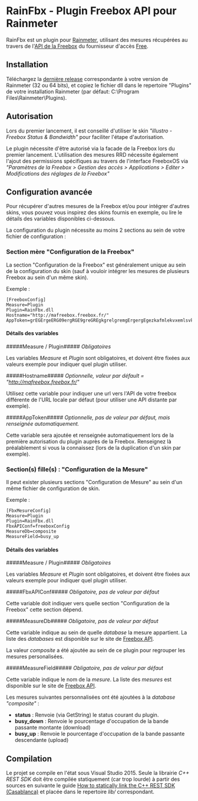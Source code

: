 # RainFbx - Plugin Freebox API pour Rainmeter

RainFbx est un plugin pour [Rainmeter](https://www.rainmeter.net/), utilisant des mesures récupérées au travers de l'[API de la Freebox](http://dev.freebox.fr/sdk/os/) du fournisseur d'accès [Free](http://www.free.fr).

## Installation

Téléchargez la [dernière release](https://github.com/Kitof/RainFbx/releases) correspondante à votre version de Rainmeter (32 ou 64 bits), et copiez le fichier dll dans le repertoire "Plugins\" de votre installation Rainmeter (par défaut: C:\Program Files\Rainmeter\Plugins).

## Autorisation

Lors du premier lancement, il est conseillé d'utiliser le skin _"illustro - Freebox Status & Bandwidth"_ pour faciliter l'étape d'autorisation.

Le plugin nécessite d'être autorisé via la facade de la Freebox lors du premier lancement.
L'utilisation des mesures RRD nécessite également l'ajout des permissions spécifiques au travers de l'interface FreeboxOS via _"Paramètres de la Freebox > Gestion des accès > Applications > Editer > Modifications des réglages de la Freebox"_

## Configuration avancée

Pour récupérer d'autres mesures de la Freebox et/ou pour intégrer d'autres skins, vous pouvez vous inspirez des skins fournis en exemple, ou lire le détails des variables disponibles ci-dessous.

La configuration du plugin nécessite au moins 2 sections au sein de votre fichier de configuration :

### Section mère "Configuration de la Freebox"

La section "Configuration de la Freebox" est généralement unique au sein de la configuration du skin (sauf à vouloir intégrer les mesures de plusieurs Freebox au sein d'un même skin).

Exemple :
```
[FreeboxConfig]
Measure=Plugin
Plugin=RainFbx.dll
Hostname="http://mafreebox.freebox.fr/"
AppToken=grEGErgeERG09ergRGE9greGREgkgrelgremgErgergEgezkafmlekvxemlsvkZl
```
#### Détails des variables ####

#####Measure / Plugin#####
_Obligatoires_

Les variables *Measure* et *Plugin* sont obligatoires, et doivent être fixées aux valeurs exemple pour indiquer quel plugin utiliser.

#####Hostname#####
_Optionnelle, valeur par défault = "http://mafreebox.freebox.fr/"_

Utilisez cette variable pour indiquer une url vers l'API de votre freebox différente de l'URL locale par défaut (pour utiliser une API distante par exemple).

#####AppToken#####
_Optionnelle, pas de valeur par défaut, mais renseignée automatiquement._

Cette variable sera ajoutée et renseignée automatiquement lors de la première autorisation du plugin auprès de la Freebox.
Renseignez là préalablement si vous la connaissez (lors de la duplication d'un skin par exemple).

### Section(s) fille(s) : "Configuration de la Mesure"

Il peut exister plusieurs sections "Configuration de Mesure" au sein d'un même fichier de configuration de skin.

Exemple :
```
[FbxMesureConfig]
Measure=Plugin
Plugin=RainFbx.dll
FbxAPIConf=freeboxConfig
MeasureDb=composite
MeasureField=busy_up
```
#### Détails des variables ####

#####Measure / Plugin#####
_Obligatoires_

Les variables *Measure* et *Plugin* sont obligatoires, et doivent être fixées aux valeurs exemple pour indiquer quel plugin utiliser.

#####FbxAPIConf#####
_Obligatoire, pas de valeur par défaut_

Cette variable doit indiquer vers quelle section "Configuration de la Freebox" cette section dépend.

#####MeasureDb#####
_Obligatoire, pas de valeur par défaut_

Cette variable indique au sein de quelle _database_ la mesure appartient. La liste des _databases_ est disponible sur le site de [Freebox API](http://dev.freebox.fr/sdk/os/rrd/).

La valeur _composite_ a été ajoutée au sein de ce plugin pour regrouper les mesures personalisées.

#####MeasureField#####
_Obligatoire, pas de valeur par défaut_

Cette variable indique le nom de la _mesure_. La liste des _mesures_ est disponible sur le site de [Freebox API](http://dev.freebox.fr/sdk/os/rrd/).

Les mesures suivantes personnalisées ont été ajoutées à la _database "composite"_ :
- **status** : Renvoie (via GetString) le status courant du plugin.
- **busy_down** : Renvoie le pourcentage d'occupation de la bande passante montante (download)
- **busy_up** : Renvoie le pourcentage d'occupation de la bande passante descendante (upload)

## Compilation ##

Le projet se compile en l'état sous Visual Studio 2015. Seule la librairie _C++ REST SDK_ doit être compilée statiquement (car trop lourde) à partir des sources en suivante le guide [How to statically link the C++ REST SDK (Casablanca)](https://katyscode.wordpress.com/2014/04/01/how-to-statically-link-the-c-rest-sdk-casablanca/) et placée dans le repertoire _lib/_ correspondant.
